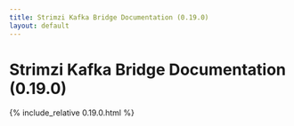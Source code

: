```yaml
---
title: Strimzi Kafka Bridge Documentation (0.19.0)
layout: default
---
```


<h1>Strimzi Kafka Bridge Documentation (0.19.0)</h1>

{% include_relative 0.19.0.html %}
